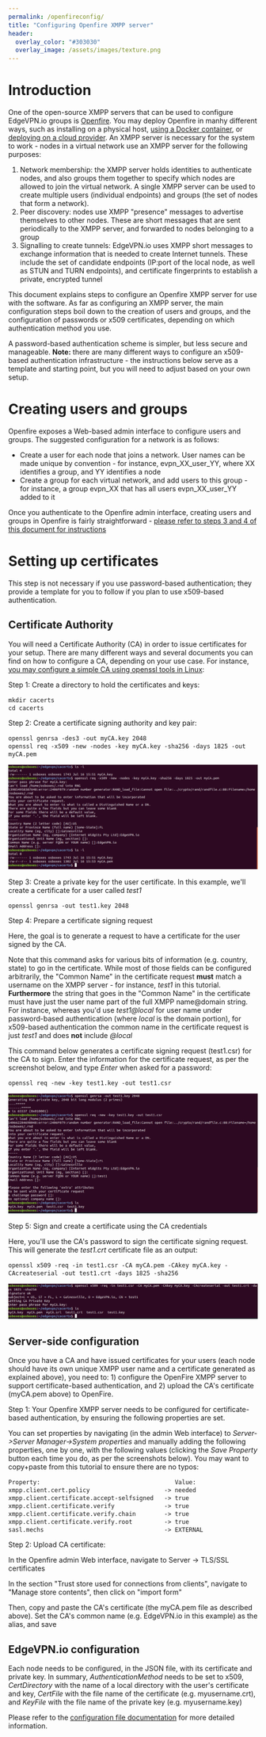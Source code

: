 ```yaml
---
permalink: /openfireconfig/
title: "Configuring Openfire XMPP server"
header:
  overlay_color: "#303030"
  overlay_image: /assets/images/texture.png
---
```


# Introduction

One of the open-source XMPP servers that can be used to configure EdgeVPN.io groups is [Openfire](https://www.igniterealtime.org/projects/openfire/). You may deploy Openfire in manhy different ways, such as installing on a physical host, [using a Docker container](https://hub.docker.com/r/quantumobject/docker-openfire), or [deploying on a cloud provider](https://bitnami.com/stack/openfire/cloud/aws). An XMPP server is necessary for the system to work - nodes in a virtual network use an XMPP server for the following purposes:

1. Network membership: the XMPP server holds identities to authenticate nodes, and also groups them together to specify which nodes are allowed to join the virtual network. A single XMPP server can be used to create multiple users (individual endpoints) and groups (the set of nodes that form a network).
2. Peer discovery: nodes use XMPP "presence" messages to advertise themselves to other nodes. These are short messages that are sent periodically to the XMPP server, and forwarded to nodes belonging to a group
3. Signalling to create tunnels: EdgeVPN.io uses XMPP short messages to exchange information that is needed to create Internet tunnels. These include the set of candidate endpoints (IP:port of the local node, as well as STUN and TURN endpoints), and certificate fingerprints to establish a private, encrypted tunnel

This document explains steps to configure an Openfire XMPP server for use with the software. As far as configuring an XMPP server, the main configuration steps boil down to the creation of users and groups, and the configuration of passwords or x509 certificates, depending on which authentication method you use.

A password-based authentication scheme is simpler, but less secure and manageable. **Note:** there are many different ways to configure an x509-based authentication infrastructure - the instructions below serve as a template and starting point, but you will need to adjust based on your own setup.

# Creating users and groups

Openfire exposes a Web-based admin interface to configure users and groups. The suggested configuration for a network is as follows:

* Create a user for each node that joins a network. User names can be made unique by convention - for instance, evpn_XX_user_YY, where XX identifies a group, and YY identifies a node
* Create a group for each virtual network, and add users to this group - for instance, a group evpn_XX that has all users evpn_XX_user_YY added to it

Once you authenticate to the Openfire admin interface, creating users and groups in Openfire is fairly straightforward - [please refer to steps 3 and 4 of this document for instructions](/openfiredocker)

# Setting up certificates

This step is not necessary if you use password-based authentication; they provide a template for you to follow if you plan to use x509-based authentication.

## Certificate Authority

You will need a Certificate Authority (CA) in order to issue certificates for your setup. There are many different ways and several documents you can find on how to configure a CA, depending on your use case. For instance, [you may configure a simple CA using openssl tools in Linux](https://deliciousbrains.com/ssl-certificate-authority-for-local-https-development/):

Step 1: Create a directory to hold the certificates and keys:

```
mkdir cacerts
cd cacerts 
```

Step 2: Create a certificate signing authority and key pair:

```
openssl genrsa -des3 -out myCA.key 2048
openssl req -x509 -new -nodes -key myCA.key -sha256 -days 1825 -out myCA.pem
```
![Command-line output after creating a CA](/assets/images/create_ca_for_openfire.png)

Step 3: Create a private key for the user certificate. In this example, we'll create a certificate for a user called _test1_

```
openssl genrsa -out test1.key 2048
```

Step 4: Prepare a certificate signing request

Here, the goal is to generate a request to have a certificate for the user signed by the CA.

Note that this command asks for various bits of information (e.g. country, state) to go in the certificate. While most of those fields can be configured arbitrarily, the "Common Name" in the certificate request **must** match a username on the XMPP server - for instance, _test1_ in this tutorial. **Furthermore** the string that goes in the "Common Name" in the certificate must have just the user name part of the full XMPP name@domain string. For instance, whereas you'd use _test1@local_ for user name under password-based authentication (where _local_ is the domain portion), for x509-based authentication the common name in the certificate request is just _test1_ and does **not** include _@local_

This command below generates a certificate signing request (test1.csr) for the CA to sign. Enter the information for the certificate request, as per the screenshot below, and type _Enter_ when asked for a password:

```
openssl req -new -key test1.key -out test1.csr
```

![Command-line output after creating a certificate request](/assets/images/create_user_cert_request_for_openfire.png)

Step 5: Sign and create a certificate using the CA credentials

Here, you'll use the CA's password to sign the certificate signing request. This will generate the _test1.crt_ certificate file as an output:

```
openssl x509 -req -in test1.csr -CA myCA.pem -CAkey myCA.key -CAcreateserial -out test1.crt -days 1825 -sha256
```

![Command-line output after signing a certificate request](/assets/images/sign_user_cert_for_openfire.png)

## Server-side configuration

Once you have a CA and have issued certificates for your users (each node should have its own unique XMPP user name and a certificate generated as explained above), you need to: 1) configure the OpenFire XMPP server to support certificate-based authentication, and 2) upload the CA's certificate (myCA.pem above) to OpenFire.

Step 1: Your Openfire XMPP server needs to be configured for certificate-based authentication, by ensuring the following properties are set. 

You can set properties by navigating (in the admin Web interface) to _Server->Server Manager->System properties_ and manually adding the following properties, one by one, with the following values (clicking the _Save Property_ button each time you do, as per the screenshots below). You may want to copy+paste from this tutorial to ensure there are no typos:

```
Property:                                      Value:
xmpp.client.cert.policy                     -> needed
xmpp.client.certificate.accept-selfsigned   -> true
xmpp.client.certificate.verify              -> true
xmpp.client.certificate.verify.chain        -> true
xmpp.client.certificate.verify.root         -> true
sasl.mechs                                  -> EXTERNAL
```

Step 2: Upload CA certificate:

In the Openfire admin Web interface, navigate to Server -> TLS/SSL certificates

In the section "Trust store used for connections from clients", navigate to "Manage store contents", then click on "import form"

Then, copy and paste the CA's certificate (the myCA.pem file as described above). Set the CA's common name (e.g. EdgeVPN.io in this example) as the alias, and save

## EdgeVPN.io configuration

Each node needs to be configured, in the JSON file, with its certificate and private key. In summary, *AuthenticationMethod* needs to be set to x509, *CertDirectory* with the name of a local directory with the user's certificate and key, *CertFile* with the file name of the certificate (e.g. myusername.crt), and *KeyFile* with the file name of the private key (e.g. myusername.key)

Please refer to the [configuration file documentation](/configfile) for more detailed information.


